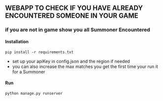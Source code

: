 ## WEBAPP TO CHECK IF YOU HAVE ALREADY ENCOUNTERED SOMEONE IN YOUR GAME 

### if you are not in game show you all Summoner Encountered



#### Installation

```
pip install -r requirements.txt
```
- set up your apiKey in config.json and the region if needed
- you can also increase the max matches you get the first time your run it for a Summoner




#### Run

```
python manage.py runserver
```